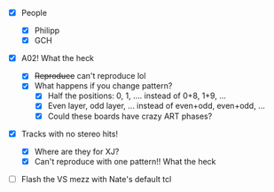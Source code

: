 - [x] People
  - [x] Philipp
  - [x] GCH
- [x] A02! What the heck
  - [x] <del>Reproduce</del> can't reproduce lol
  - [x] What happens if you change pattern?
    - [x] Half the positions: 0, 1, .... instead of 0+8, 1+9, ...
    - [x] Even layer, odd layer, ... instead of even+odd, even+odd, ...
    - [x] Could these boards have crazy ART phases?
- [x] Tracks with no stereo hits!
  - [x] Where are they for XJ?
  - [x] Can't reproduce with one pattern!! What the heck
- [ ] Flash the VS mezz with Nate's default tcl

